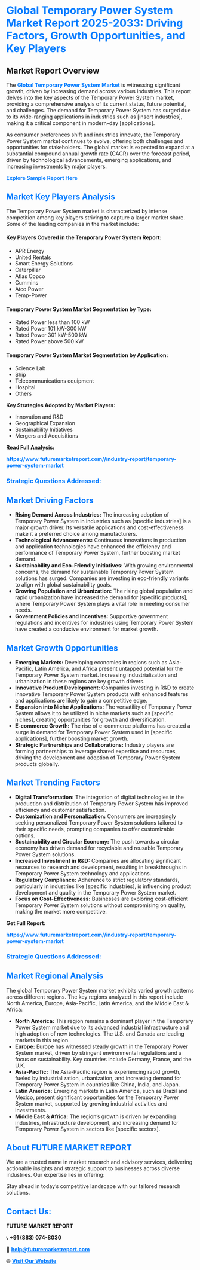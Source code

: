 <h1 style="color: #007BFF;">Global Temporary Power System Market Report 2025-2033: Driving Factors, Growth Opportunities, and Key Players</h1>

<section id="overview">
<h2>Market Report Overview</h2>
<p>The <a href="https://www.futuremarketreport.com//industry-report/temporary-power-system-market" style="color: #007BFF; text-decoration: none;"><strong>Global Temporary Power System Market</strong></a> is witnessing significant growth, driven by increasing demand across various industries. This report delves into the key aspects of the Temporary Power System market, providing a comprehensive analysis of its current status, future potential, and challenges. The demand for Temporary Power System has surged due to its wide-ranging applications in industries such as [insert industries], making it a critical component in modern-day [applications].</p>
<p>As consumer preferences shift and industries innovate, the Temporary Power System market continues to evolve, offering both challenges and opportunities for stakeholders. The global market is expected to expand at a substantial compound annual growth rate (CAGR) over the forecast period, driven by technological advancements, emerging applications, and increasing investments by major players.</p>
</section>

<section id="overview">
<p><a href="https://www.futuremarketreport.com//request-sample/reportId=82206" style="color: #007BFF; text-decoration: none;"><strong>Explore Sample Report Here</strong></a></p>
</section>

<section id="key-players">
<h2 style="color: #007BFF;">Market Key Players Analysis</h2>
<p>The Temporary Power System market is characterized by intense competition among key players striving to capture a larger market share. Some of the leading companies in the market include:</p>
<h4>Key Players Covered in the Temporary Power System Report:</h4>
<ul><li>APR Energy</li><li>United Rentals</li><li>Smart Energy Solutions</li><li>Caterpillar</li><li>Atlas Copco</li><li>Cummins</li><li>Atco Power</li><li>Temp-Power</li></ul>
<h4>Temporary Power System Market Segmentation by Type:</h4>
<ul><li>Rated Power less than 100 kW</li><li>Rated Power 101 kW-300 kW</li><li>Rated Power 301 kW-500 kW</li><li>Rated Power above 500 kW</li></ul>

<h4>Temporary Power System Market Segmentation by Application:</h4>
<ul><li>Science Lab</li><li>Ship</li><li>Telecommunications equipment</li><li>Hospital</li><li>Others</li></ul>
<p><strong>Key Strategies Adopted by Market Players:</strong></p>
<ul>
<li>Innovation and R&D</li>
<li>Geographical Expansion</li>
<li>Sustainability Initiatives</li>
<li>Mergers and Acquisitions</li>
</ul>
</section>

<section>
<p><strong>Read Full Analysis: </strong></p><a href="https://www.futuremarketreport.com//industry-report/temporary-power-system-market" style="color: #007BFF; text-decoration: none;"><strong>https://www.futuremarketreport.com//industry-report/temporary-power-system-market</strong></a>
<h3 style="color: #007BFF;">Strategic Questions Addressed:</h3>
</section>

<section id="driving-factors">
<h2 style="color: #007BFF;">Market Driving Factors</h2>
<ul>
<li><strong>Rising Demand Across Industries:</strong> The increasing adoption of Temporary Power System in industries such as [specific industries] is a major growth driver. Its versatile applications and cost-effectiveness make it a preferred choice among manufacturers.</li>
<li><strong>Technological Advancements:</strong> Continuous innovations in production and application technologies have enhanced the efficiency and performance of Temporary Power System, further boosting market demand.</li>
<li><strong>Sustainability and Eco-Friendly Initiatives:</strong> With growing environmental concerns, the demand for sustainable Temporary Power System solutions has surged. Companies are investing in eco-friendly variants to align with global sustainability goals.</li>
<li><strong>Growing Population and Urbanization:</strong> The rising global population and rapid urbanization have increased the demand for [specific products], where Temporary Power System plays a vital role in meeting consumer needs.</li>
<li><strong>Government Policies and Incentives:</strong> Supportive government regulations and incentives for industries using Temporary Power System have created a conducive environment for market growth.</li>
</ul>
</section>

<section id="growth-opportunities">
<h2 style="color: #007BFF;">Market Growth Opportunities</h2>
<ul>
<li><strong>Emerging Markets:</strong> Developing economies in regions such as Asia-Pacific, Latin America, and Africa present untapped potential for the Temporary Power System market. Increasing industrialization and urbanization in these regions are key growth drivers.</li>
<li><strong>Innovative Product Development:</strong> Companies investing in R&D to create innovative Temporary Power System products with enhanced features and applications are likely to gain a competitive edge.</li>
<li><strong>Expansion into Niche Applications:</strong> The versatility of Temporary Power System allows it to be utilized in niche markets such as [specific niches], creating opportunities for growth and diversification.</li>
<li><strong>E-commerce Growth:</strong> The rise of e-commerce platforms has created a surge in demand for Temporary Power System used in [specific applications], further boosting market growth.</li>
<li><strong>Strategic Partnerships and Collaborations:</strong> Industry players are forming partnerships to leverage shared expertise and resources, driving the development and adoption of Temporary Power System products globally.</li>
</ul>
</section>

<section id="trending-factors">
<h2 style="color: #007BFF;">Market Trending Factors</h2>
<ul>
<li><strong>Digital Transformation:</strong> The integration of digital technologies in the production and distribution of Temporary Power System has improved efficiency and customer satisfaction.</li>
<li><strong>Customization and Personalization:</strong> Consumers are increasingly seeking personalized Temporary Power System solutions tailored to their specific needs, prompting companies to offer customizable options.</li>
<li><strong>Sustainability and Circular Economy:</strong> The push towards a circular economy has driven demand for recyclable and reusable Temporary Power System solutions.</li>
<li><strong>Increased Investment in R&D:</strong> Companies are allocating significant resources to research and development, resulting in breakthroughs in Temporary Power System technology and applications.</li>
<li><strong>Regulatory Compliance:</strong> Adherence to strict regulatory standards, particularly in industries like [specific industries], is influencing product development and quality in the Temporary Power System market.</li>
<li><strong>Focus on Cost-Effectiveness:</strong> Businesses are exploring cost-efficient Temporary Power System solutions without compromising on quality, making the market more competitive.</li>
</ul>
</section>

<section>
<p><strong>Get Full Report: </strong></p><a href="https://www.futuremarketreport.com//industry-report/temporary-power-system-market" style="color: #007BFF; text-decoration: none;"><strong>https://www.futuremarketreport.com//industry-report/temporary-power-system-market</strong></a>
<h3 style="color: #007BFF;">Strategic Questions Addressed:</h3>
</section>


<section id="regional-analysis">
<h2 style="color: #007BFF;">Market Regional Analysis</h2>
<p>The global Temporary Power System market exhibits varied growth patterns across different regions. The key regions analyzed in this report include North America, Europe, Asia-Pacific, Latin America, and the Middle East & Africa:</p>
<ul>
<li><strong>North America:</strong> This region remains a dominant player in the Temporary Power System market due to its advanced industrial infrastructure and high adoption of new technologies. The U.S. and Canada are leading markets in this region.</li>
<li><strong>Europe:</strong> Europe has witnessed steady growth in the Temporary Power System market, driven by stringent environmental regulations and a focus on sustainability. Key countries include Germany, France, and the U.K.</li>
<li><strong>Asia-Pacific:</strong> The Asia-Pacific region is experiencing rapid growth, fueled by industrialization, urbanization, and increasing demand for Temporary Power System in countries like China, India, and Japan.</li>
<li><strong>Latin America:</strong> Emerging markets in Latin America, such as Brazil and Mexico, present significant opportunities for the Temporary Power System market, supported by growing industrial activities and investments.</li>
<li><strong>Middle East & Africa:</strong> The region’s growth is driven by expanding industries, infrastructure development, and increasing demand for Temporary Power System in sectors like [specific sectors].</li>
</ul>
</section>

<footer>
<h2 style="color: #007BFF;">About FUTURE MARKET REPORT</h2>
<p>We are a trusted name in market research and advisory services, delivering actionable insights and strategic support to businesses across diverse industries. Our expertise lies in offering:</p>

<p>Stay ahead in today’s competitive landscape with our tailored research solutions.</p>

<h2 style="color: #007BFF;">Contact Us:</h2>
<p><strong>FUTURE MARKET REPORT</strong></p>
<p>📞 <strong>+91 (883) 074-8030</strong></p>
<p>📧 <strong><a href="mailto:help@futuremarketreport.com" style="color: #007BFF;">help@futuremarketreport.com</a></strong></p>
<p>🌐 <strong><a href="https://www.futuremarketreport.com/" style="color: #007BFF;">Visit Our Website</a></strong></p>
</footer>
